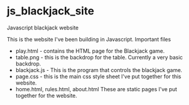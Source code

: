 # js_blackjack_site
Javascript blackjack website

This is the website I've been building in Javascript. Important files

- play.html - contains the HTML page for the Blackjack game.
- table.png - this is the backdrop for the table. Currently a very basic backdrop. 
- blackjack.js - This is the program that controls the blackjack game. 
- page.css - this is the main css style sheet I've put together for this website. 
- home.html, rules.html, about.html These are static pages I've put together for the website. 